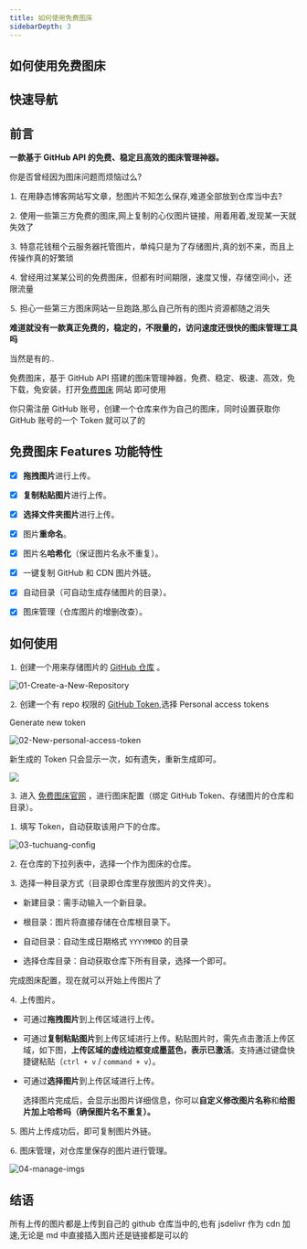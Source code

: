 ```yaml
---
title: 如何使用免费图床
sidebarDepth: 3
---
```


## 如何使用免费图床

## 快速导航

<TOC />

## 前言

**一款基于 GitHub API 的免费、稳定且高效的图床管理神器。**

你是否曾经因为图床问题而烦恼过么?

⒈ 在用静态博客网站写文章，愁图片不知怎么保存,难道全部放到仓库当中去?

⒉ 使用一些第三方免费的图床,网上复制的心仪图片链接，用着用着,发现某一天就失效了

⒊ 特意花钱租个云服务器托管图片，单纯只是为了存储图片,真的划不来，而且上传操作真的好繁琐

⒋ 曾经用过某某公司的免费图床，但都有时间期限，速度又慢，存储空间小，还限流量

⒌ 担心一些第三方图床网站一旦跑路,那么自己所有的图片资源都随之消失

**难道就没有一款真正免费的，稳定的，不限量的，访问速度还很快的图床管理工具吗**

当然是有的..

免费图床，基于 GitHub API 搭建的图床管理神器，免费、稳定、极速、高效，免下载，免安装，打开[免费图床](https://img.itclan.cn) 网站 即可使用

你只需注册 GitHub 账号，创建一个仓库来作为自己的图床，同时设置获取你 GitHub 账号的一个 Token 就可以了的

## 免费图床 Features 功能特性

- [x] **拖拽图片**进行上传。

- [x] **复制粘贴图片**进行上传。

- [x] **选择文件夹图片**进行上传。

- [x] 图片**重命名**。

- [x] 图片名**哈希化**（保证图片名永不重复）。

- [x] 一键复制 GitHub 和 CDN 图片外链。

- [x] 自动目录（可自动生成存储图片的目录）。

- [x] 图床管理（仓库图片的增删改查）。

## 如何使用

⒈ 创建一个用来存储图片的 [GitHub 仓库](https://github.com/new) 。

![01-Create-a-New-Repository](https://cdn.jsdelivr.net/gh/itclanCode/blogimg@main/01-Create-a-New-Repository.6oga5c4va8g0.png)

⒉ 创建一个有 repo 权限的 [GitHub Token](https://github.com/settings/tokens),选择 Personal access tokens

Generate new token

![02-New-personal-access-token](https://cdn.jsdelivr.net/gh/itclanCode/blogimg@main/02-New-personal-access-token.47wszh6220a0.png)

新生成的 Token 只会显示一次，如有遗失，重新生成即可。

![](https://cdn.jsdelivr.net/gh/XPoet/xpoet-image-hosting/PicX/image.krns6rvn9l.png)

⒊ 进入 [免费图床官网](https://img.itclan.cn) ，进行图床配置（绑定 GitHub Token、存储图片的仓库和目录）。

⒈ 填写 Token，自动获取该用户下的仓库。

![03-tuchuang-config](https://cdn.jsdelivr.net/gh/itclanCode/blogimg@main/03-tuchuang-config.1mqq6liabqg0.png)

⒉ 在仓库的下拉列表中，选择一个作为图床的仓库。

⒊ 选择一种目录方式（目录即仓库里存放图片的文件夹）。

- 新建目录：需手动输入一个新目录。

- 根目录：图片将直接存储在仓库根目录下。

- 自动目录：自动生成日期格式 `YYYYMMDD` 的目录

- 选择仓库目录：自动获取仓库下所有目录，选择一个即可。

完成图床配置，现在就可以开始上传图片了

⒋ 上传图片。

- 可通过**拖拽图片**到上传区域进行上传。

- 可通过**复制粘贴图片**到上传区域进行上传。粘贴图片时，需先点击激活上传区域，如下图，**上传区域的虚线边框变成墨蓝色，表示已激活**。支持通过键盘快捷键粘贴（`ctrl + v` / `command + v`）。

* 可通过**选择图片**到上传区域进行上传。


    选择图片完成后，会显示出图片详细信息，你可以**自定义修改图片名称**和**给图片加上哈希吗（确保图片名不重复）。**

⒌ 图片上传成功后，即可复制图片外链。

⒍ 图床管理，对仓库里保存的图片进行管理。

![04-manage-imgs](https://cdn.jsdelivr.net/gh/itclanCode/blogimg@main/04-manage-imgs.2c10z16u7cg0.png)

## 结语

所有上传的图片都是上传到自己的 github 仓库当中的,也有 jsdelivr 作为 cdn 加速,无论是 md 中直接插入图片还是链接都是可以的

<footer-FooterLink :isShareLink="true" :isDaShang="true" />
<footer-FeedBack />
